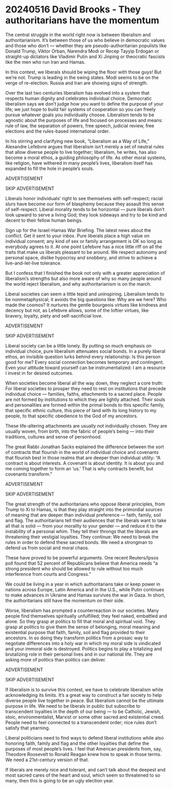 # 20240516 David Brooks - They authoritarians have the momentum

The central struggle in the world right now is between liberalism and authoritarianism. It’s between those of us who believe in democratic values and those who don’t — whether they are pseudo-authoritarian populists like Donald Trump, Viktor Orban, Narendra Modi or Recep Tayyip Erdogan or straight-up dictators like Vladimir Putin and Xi Jinping or theocratic fascists like the men who run Iran and Hamas.

In this contest, we liberals should be wiping the floor with those guys! But we’re not. Trump is leading in the swing states. Modi seems to be on the verge of re-election. Russia and Iran are showing signs of strength.

Over the last two centuries liberalism has evolved into a system that respects human dignity and celebrates individual choice. Democratic liberalism says we don’t judge how you want to define the purpose of your life; we just hope to build fair systems of cooperation so you can freely pursue whatever goals you individually choose. Liberalism tends to be agnostic about the purposes of life and focused on processes and means: rule of law, the separation of powers, free speech, judicial review, free elections and the rules-based international order.

In his stirring and clarifying new book, “Liberalism as a Way of Life,” Alexandre Lefebvre argues that liberalism isn’t merely a set of neutral rules that allow diverse people to live together; liberalism, he writes, has also become a moral ethos, a guiding philosophy of life. As other moral systems, like religion, have withered in many people’s lives, liberalism itself has expanded to fill the hole in people’s souls.

ADVERTISEMENT

SKIP ADVERTISEMENT

Liberals honor individuals’ right to see themselves with self-respect; racial slurs have become our form of blasphemy because they assault this sense of self-respect. Liberal morality tends to be horizontal — pure liberals don’t look upward to serve a living God; they look sideways and try to be kind and decent to their fellow human beings.

Sign up for the Israel-Hamas War Briefing.  The latest news about the conflict. Get it sent to your inbox.
Pure liberals place a high value on individual consent; any kind of sex or family arrangement is OK so long as everybody agrees to it. At one point Lefebvre has a nice little riff on all the traits that make us liberals pleasant to be around. We respect autonomy and personal space, dislike hypocrisy and snobbery, and strive to achieve a live-and-let-live tolerance.

But I confess that I finished the book not only with a greater appreciation of liberalism’s strengths but also more aware of why so many people around the world reject liberalism, and why authoritarianism is on the march.

Liberal societies can seem a little tepid and uninspiring. Liberalism tends to be nonmetaphysical; it avoids the big questions like: Why are we here? Who made the cosmos? It nurtures the gentle bourgeois virtues like kindness and decency but not, as Lefebvre allows, some of the loftier virtues, like bravery, loyalty, piety and self-sacrificial love.

ADVERTISEMENT

SKIP ADVERTISEMENT

Liberal society can be a little lonely. By putting so much emphasis on individual choice, pure liberalism attenuates social bonds. In a purely liberal ethos, an invisible question lurks behind every relationship: Is this person good for me? Every social connection becomes temporary and contingent. Even your attitude toward yourself can be instrumentalized: I am a resource I invest in for desired outcomes.

When societies become liberal all the way down, they neglect a core truth: For liberal societies to prosper they need to rest on institutions that precede individual choice — families, faiths, attachments to a sacred place. People are not formed by institutions to which they are lightly attached. Their souls and personalities are formed within the primal bonds to this specific family, that specific ethnic culture, this piece of land with its long history to my people, to that specific obedience to the God of my ancestors.

These life-altering attachments are usually not individually chosen. They are usually woven, from birth, into the fabric of people’s being — into their traditions, cultures and sense of personhood.

The great Rabbi Jonathan Sacks explained the difference between the sort of contracts that flourish in the world of individual choice and covenants that flourish best in those realms that are deeper than individual utility: “A contract is about interests. A covenant is about identity. It is about you and me coming together to form an ‘us.’ That is why contracts benefit, but covenants transform.”

ADVERTISEMENT

SKIP ADVERTISEMENT

The great strength of the authoritarians who oppose liberal principles, from Trump to Xi to Hamas, is that they play straight into the primordial sources of meaning that are deeper than individual preference — faith, family, soil and flag. The authoritarians tell their audiences that the liberals want to take all that is solid — from your morality to your gender — and reduce it to the instability of a personal whim. They tell their throngs that the liberals are threatening their vestigial loyalties. They continue: We need to break the rules in order to defend these sacred bonds. We need a strongman to defend us from social and moral chaos.

These have proved to be powerful arguments. One recent Reuters/Ipsos poll found that 52 percent of Republicans believe that America needs “a strong president who should be allowed to rule without too much interference from courts and Congress.”

We could be living in a year in which authoritarians take or keep power in nations across Europe, Latin America and in the U.S., while Putin continues to make advances in Ukraine and Hamas survives the war in Gaza. In short, the authoritarians still have the momentum on their side.

Worse, liberalism has prompted a counterreaction in our societies. Many people find themselves spiritually unfulfilled; they feel naked, embattled and alone. So they grasp at politics to fill that moral and spiritual void. They grasp at politics to give them the sense of belonging, moral meaning and existential purpose that faith, family, soil and flag provided to their ancestors. In so doing they transform politics from a prosaic way to negotiate differences into a holy war in which my moral side is vindicated and your immoral side is destroyed. Politics begins to play a totalizing and brutalizing role in their personal lives and in our national life. They are asking more of politics than politics can deliver.

ADVERTISEMENT

SKIP ADVERTISEMENT

If liberalism is to survive this contest, we have to celebrate liberalism while acknowledging its limits. It’s a great way to construct a fair society to help diverse people live together in peace. But liberalism cannot be the ultimate purpose in life. We need to be liberals in public but subscribe to transcendent loyalties in the depth of our being — to be Catholic, Jewish, stoic, environmentalist, Marxist or some other sacred and existential creed. People need to feel connected to a transcendent order; nice rules don’t satisfy that yearning.

Liberal politicians need to find ways to defend liberal institutions while also honoring faith, family and flag and the other loyalties that define the purposes of most people’s lives. I feel that American presidents from, say, Theodore Roosevelt to Ronald Reagan knew how to speak in those terms. We need a 21st-century version of that.

If liberals are merely nice and tolerant, and can’t talk about the deepest and most sacred cares of the heart and soul, which seem so threatened to so many, then this is going to be an ugly election year.